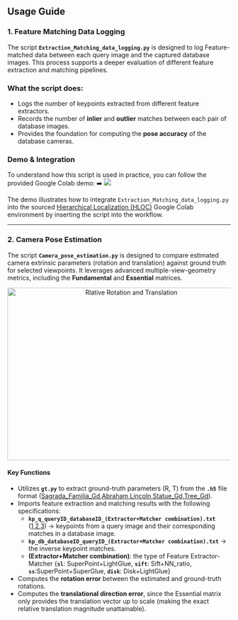 ## Usage Guide

### 1. Feature Matching Data Logging

The script **`Extraction_Matching_data_logging.py`** is designed to log Feature-matched data between each query image and the captured database images. This process supports a deeper evaluation of different feature extraction and matching pipelines.

### What the script does:
- Logs the number of keypoints extracted from different feature extractors.
- Records the number of **inlier** and **outlier** matches between each pair of database images.
- Provides the foundation for computing the **pose accuracy** of the database cameras.

### Demo & Integration
To understand how this script is used in practice, you can follow the provided Google Colab demo: ➡️ ![](https://img.shields.io/badge/Open_in_Colab-blue?logo=google%20Colab&labelColor=gray&color=blue&link=https%3A%2F%2Fcolab.research.google.com%2Fdrive%2F1xQuMfWvgOEdBc6qVztHwKYVdp9CaD92e%23scrollTo%3Df6fbdb5c)

The demo illustrates how to integrate `Extraction_Matching_data_logging.py` into the sourced [Hierarchical Localization (HLOC)](https://colab.research.google.com/drive/1MrVs9b8aQYODtOGkoaGNF9Nji3sbCNMQ) Google Colab environment by inserting the script into the workflow.

---
### 2. Camera Pose Estimation
The script **`Camera_pose_estimation.py`** is designed to compare estimated camera extrinsic parameters (rotation and translation) against ground truth for selected viewpoints. It leverages advanced multiple-view-geometry metrics, including the **Fundamental** and **Essential** matrices.
<div align="center">
<img width="544" height="390" alt="Rlative Rotation and Translation" src="https://github.com/user-attachments/assets/464bea15-1e91-4521-ac76-f06599d002db" />
</div>

#### Key Functions
- Utilizes **`gt.py`** to extract ground-truth parameters (R, T) from the **`.h5`** file format ([Sagrada_Familia_Gd](https://github.com/B-A-IntelliBots/3D-Reconstruction/tree/main/data/Sagrada_Familia/Ground_Truth_Cemera_Extrinsics),[Abraham Lincoln Statue_Gd](https://github.com/B-A-IntelliBots/3D-Reconstruction/tree/main/data/Abraham-Lincoln-Statue/Ground_Truth_Cemera_Extrinsics),[Tree_Gd](https://github.com/B-A-IntelliBots/3D-Reconstruction/tree/main/data/Tree/Ground_Truth_Cemera_Extrinsics)).  
- Imports feature extraction and matching results with the following specifications:  
  - **`kp_q_queryID_databaseID_(Extractor+Matcher combination).txt`** ([1](https://github.com/B-A-IntelliBots/3D-Reconstruction/tree/main/data/Sagrada_Familia/Eval_kp_db_familia),[2](https://github.com/B-A-IntelliBots/3D-Reconstruction/tree/main/data/Abraham-Lincoln-Statue/Eval_kp_db_statue),[3](https://github.com/B-A-IntelliBots/3D-Reconstruction/tree/main/data/Tree/Eval_kp_db_Tree)) → keypoints from a query image and their corresponding matches in a database image.  
  - **`kp_db_databaseID_queryID_(Extractor+Matcher combination).txt`** → the inverse keypoint matches.
  - **(Extractor+Matcher combination)**: the type of Feature Extractor-Matcher {**`sl`**: SuperPoint+LightGlue, **`sift`**: Sift+NN_ratio, **`ss`**:SuperPoint+SuperGlue, **`disk`**: Disk+LightGlue}
- Computes the **rotation error** between the estimated and ground-truth rotations.  
- Computes the **translational direction error**, since the Essential matrix only provides the translation vector up to scale (making the exact relative translation magnitude unattainable).   
